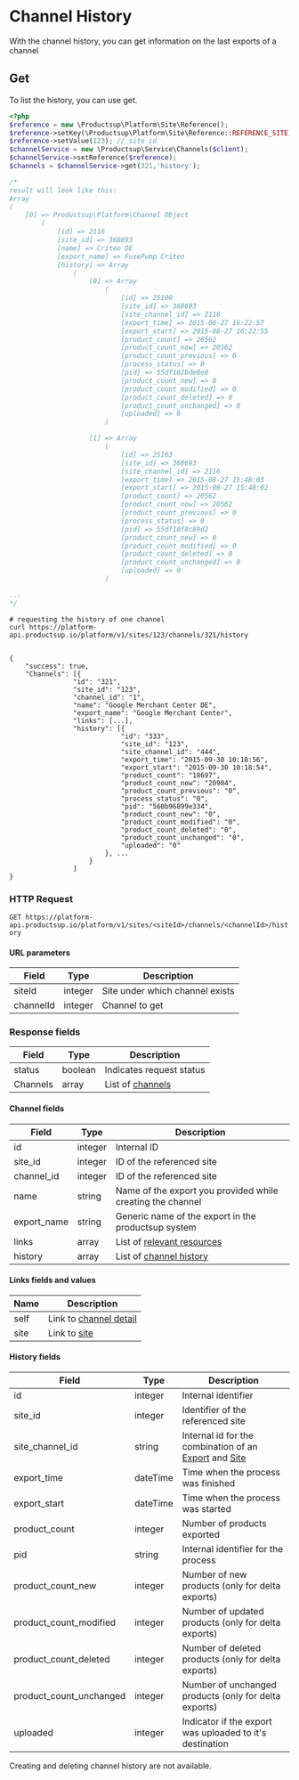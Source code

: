 # Channel History
 
With the channel history, you can get information on the last exports of a channel

## Get
To list the history, you can use get.

```php
<?php
$reference = new \Productsup\Platform\Site\Reference();
$reference->setKey(\Productsup\Platform\Site\Reference::REFERENCE_SITE);
$reference->setValue(123); // site id
$channelService = new \Productsup\Service\Channels($client);
$channelService->setReference($reference);
$channels = $channelService->get(321,'history');

/*
result will look like this:
Array
(
    [0] => Productsup\Platform\Channel Object
        (
            [id] => 2116
            [site_id] => 368693
            [name] => Criteo DE
            [export_name] => FusePump Criteo
            [history] => Array
                (
                    [0] => Array
                        (
                            [id] => 25190
                            [site_id] => 368693
                            [site_channel_id] => 2116
                            [export_time] => 2015-08-27 16:22:57
                            [export_start] => 2015-08-27 16:22:55
                            [product_count] => 20562
                            [product_count_now] => 20562
                            [product_count_previous] => 0
                            [process_status] => 0
                            [pid] => 55df182bde8e8
                            [product_count_new] => 0
                            [product_count_modified] => 0
                            [product_count_deleted] => 0
                            [product_count_unchanged] => 0
                            [uploaded] => 0
                        )

                    [1] => Array
                        (
                            [id] => 25163
                            [site_id] => 368693
                            [site_channel_id] => 2116
                            [export_time] => 2015-08-27 15:48:03
                            [export_start] => 2015-08-27 15:48:02
                            [product_count] => 20562
                            [product_count_now] => 20562
                            [product_count_previous] => 0
                            [process_status] => 0
                            [pid] => 55df10f8c89d2
                            [product_count_new] => 0
                            [product_count_modified] => 0
                            [product_count_deleted] => 0
                            [product_count_unchanged] => 0
                            [uploaded] => 0
                        )

...
*/
```

```shell
# requesting the history of one channel
curl https://platform-api.productsup.io/platform/v1/sites/123/channels/321/history


```
    
```shell    
{
    "success": true,
    "Channels": [{
                "id": "321",
                "site_id": "123",
                "channel_id": "1",
                "name": "Google Merchant Center DE",
                "export_name": "Google Merchant Center",
                "links": [...],
                "history": [{
                            "id": "333",
                            "site_id": "123",
                            "site_channel_id": "444",
                            "export_time": "2015-09-30 10:18:56",
                            "export_start": "2015-09-30 10:18:54",
                            "product_count": "18697",
                            "product_count_now": "20904",
                            "product_count_previous": "0",
                            "process_status": "0",
                            "pid": "560b96899e334",
                            "product_count_new": "0",
                            "product_count_modified": "0",
                            "product_count_deleted": "0",
                            "product_count_unchanged": "0",
                            "uploaded": "0"
                        }, ...
                    }
                ]
}
```
### HTTP Request

`GET https://platform-api.productsup.io/platform/v1/sites/<siteId>/channels/<channelId>/history`

#### URL parameters
Field | Type | Description
------ | -------- | --------------
siteId | integer | Site under which channel exists
channelId | integer | Channel to get

### Response fields
Field | Type | Description
------ | -------- | --------------
status | boolean | Indicates request status
Channels | array | List of [channels](#channel-history-response-channel)

#### <a name="channel-history-response-channel"></a> Channel fields
Field | Type | Description
------ | -------- | --------------
id | integer | Internal ID
site_id | integer | ID of the referenced site
channel_id | integer | ID of the referenced site
name | string | Name of the export you provided while creating the channel
export_name | string | Generic name of the export in the productsup system
links | array | List of [relevant resources](#channel-history-response-links)
history | array | List of [channel history](#channel-history-response-history)

#### <a name="channel-history-response-links"></a> Links fields and values
Name | Description
--- | ---
self | Link to [channel detail](#channel-request-by-id)
site | Link to [site](#sites-request-by-id) 

#### <a name="channel-history-response-history"></a> History fields
Field | Type | Description
------ | -------- | --------------
id | integer | Internal identifier
site_id | integer | Identifier of the referenced site
site_channel_id | string | Internal id for the combination of an [Export](#channels) and [Site](#sites)
export_time | dateTime | Time when the process was finished
export_start | dateTime | Time when the process was started
product_count | integer | Number of products exported
pid | string | Internal identifier for the process
product_count_new | integer | Number of new products (only for delta exports)
product_count_modified | integer | Number of updated products (only for delta exports)
product_count_deleted | integer | Number of deleted products (only for delta exports)
product_count_unchanged | integer | Number of unchanged products (only for delta exports)
uploaded | integer | Indicator if the export was uploaded to it's destination

<aside class="notice">Creating and deleting channel history are not available.</aside>
